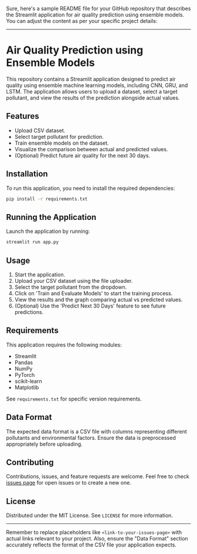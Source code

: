 Sure, here's a sample README file for your GitHub repository that describes the Streamlit application for air quality prediction using ensemble models. You can adjust the content as per your specific project details:

---

# Air Quality Prediction using Ensemble Models

This repository contains a Streamlit application designed to predict air quality using ensemble machine learning models, including CNN, GRU, and LSTM. The application allows users to upload a dataset, select a target pollutant, and view the results of the prediction alongside actual values.

## Features

- Upload CSV dataset.
- Select target pollutant for prediction.
- Train ensemble models on the dataset.
- Visualize the comparison between actual and predicted values.
- (Optional) Predict future air quality for the next 30 days.

## Installation

To run this application, you need to install the required dependencies:

```bash
pip install -r requirements.txt
```

## Running the Application

Launch the application by running:

```bash
streamlit run app.py
```

## Usage

1. Start the application.
2. Upload your CSV dataset using the file uploader.
3. Select the target pollutant from the dropdown.
4. Click on 'Train and Evaluate Models' to start the training process.
5. View the results and the graph comparing actual vs predicted values.
6. (Optional) Use the 'Predict Next 30 Days' feature to see future predictions.

## Requirements

This application requires the following modules:

- Streamlit
- Pandas
- NumPy
- PyTorch
- scikit-learn
- Matplotlib

See `requirements.txt` for specific version requirements.

## Data Format

The expected data format is a CSV file with columns representing different pollutants and environmental factors. Ensure the data is preprocessed appropriately before uploading.

## Contributing

Contributions, issues, and feature requests are welcome. Feel free to check [issues page](<link-to-your-issues-page>) for open issues or to create a new one.

## License

Distributed under the MIT License. See `LICENSE` for more information.

---

Remember to replace placeholders like `<link-to-your-issues-page>` with actual links relevant to your project. Also, ensure the "Data Format" section accurately reflects the format of the CSV file your application expects.
